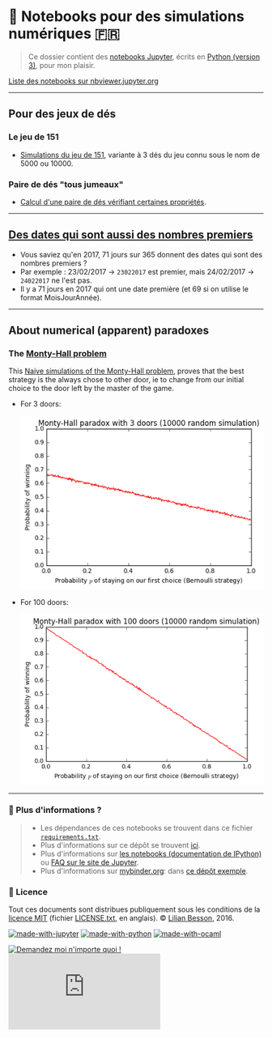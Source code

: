 # :notebook: Notebooks pour des simulations numériques :fr:
> Ce dossier contient des [notebooks Jupyter](http://jupyter.org/), écrits en [Python (version 3)](https://docs.python.org/3/), pour mon plaisir.

[Liste des notebooks sur nbviewer.jupyter.org](http://nbviewer.jupyter.org/github/Naereen/notebooks/tree/master/simus/)

----

## Pour des jeux de dés
### Le jeu de 151
- [Simulations du jeu de 151](Simulations_du_jeu_de_151.ipynb), variante à 3 dés du jeu connu sous le nom de 5000 ou 10000.

### Paire de dés "tous jumeaux"
- [Calcul d'une paire de dés vérifiant certaines propriétés](Calcul_d_une_paire_de_des_un_peu_particuliers.ipynb).

----

## [Des dates qui sont aussi des nombres premiers](Des_dates_qui_font_des_nombres_premiers.ipynb)
- Vous saviez qu'en 2017, 71 jours sur 365 donnent des dates qui sont des nombres premiers ?
- Par exemple : 23/02/2017 -> `23022017` est premier, mais 24/02/2017 -> `24022017` ne l'est pas.
- Il y a 71 jours en 2017 qui ont une date première (et 69 si on utilise le format MoisJourAnnée).

----

## About numerical (apparent) paradoxes
### The [Monty-Hall problem](https://en.wikipedia.org/wiki/Monty_Hall_problem)
This [Naive simulations of the Monty-Hall problem](Naive_simulations_of_the_Monty-Hall_paradox.ipynb), proves that the best strategy is the always chose to other door, ie to change from our initial choice to the door left by the master of the game.

- For 3 doors:

  [![Naive_simulations_of_the_Monty-Hall_paradox__N=3.png](Naive_simulations_of_the_Monty-Hall_paradox__N=3.png)](Naive_simulations_of_the_Monty-Hall_paradox__N=3.png)


- For 100 doors:

  [![Naive_simulations_of_the_Monty-Hall_paradox__N=100.png](Naive_simulations_of_the_Monty-Hall_paradox__N=100.png)](Naive_simulations_of_the_Monty-Hall_paradox__N=100.png)


----

### :information_desk_person: Plus d'informations ?
> - Les dépendances de ces notebooks se trouvent dans ce fichier [`requirements.txt`](requirements.txt).
> - Plus d'informations sur ce dépôt se trouvent [ici](..).
> - Plus d'informations sur [les notebooks (documentation de IPython)](http://nbviewer.jupiter.org/github/ipython/ipython/blob/3.x/examples/Notebook/Index.ipynb) ou [FAQ sur le site de Jupyter](http://nbviewer.jupyter.org/faq).
> - Plus d'informations sur [mybinder.org](http://mybinder.org/): dans [ce dépôt exemple](https://github.com/binder-project/example-requirements).

### :scroll: Licence
Tout ces documents sont distribues publiquement sous les conditions de la [licence MIT](http://lbesson.mit-license.org/) (fichier [LICENSE.txt](LICENSE.txt), en anglais).
© [Lilian Besson](https://github.com/Naereen), 2016.

[![made-with-jupyter](https://img.shields.io/badge/Made%20with-Jupyter-1f425f.svg)](http://jupyter.org/)
[![made-with-python](https://img.shields.io/badge/Made%20with-Python-1f425f.svg)](https://www.python.org/)
[![made-with-ocaml](https://img.shields.io/badge/Made%20with-OCaml-1f425f.svg)](https://ocaml.org/)

[![Demandez moi n'importe quoi !](https://img.shields.io/badge/Demandez%20moi-n'%20importe%20quoi-1abc9c.svg)](https://GitHub.com/Naereen/ama.fr)
[![Analytics](https://ga-beacon.appspot.com/UA-38514290-17/github.com/Naereen/notebooks/agreg/README.md?pixel)](https://github.com/Naereen/notebooks/)
